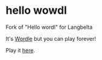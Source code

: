 # hello wowdl

Fork of "Hello wordl" for Langbelta

It's [Wordle](https://www.powerlanguage.co.uk/wordle/) but you can play forever!

Play it [here](http://foldr.moe/hello-wordl/).